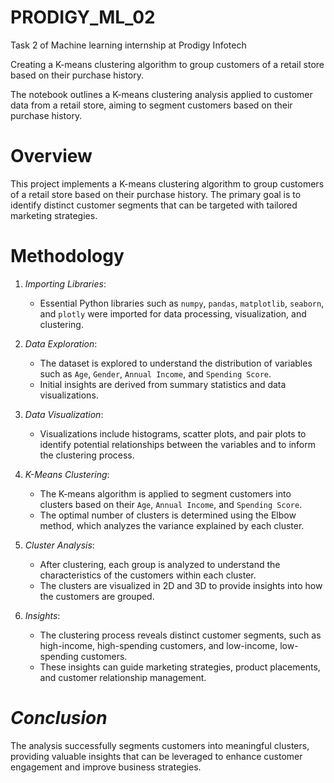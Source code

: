 # PRODIGY_ML_02
Task 2 of Machine learning internship at Prodigy Infotech 

Creating a K-means clustering algorithm to group customers of a retail store based on their purchase history.

The notebook outlines a K-means clustering analysis applied to customer data from a retail store, aiming to segment customers based on their purchase history. 

# Overview
This project implements a K-means clustering algorithm to group customers of a retail store based on their purchase history. The primary goal is to identify distinct customer segments that can be targeted with tailored marketing strategies.

# Methodology

1. *Importing Libraries*:
   - Essential Python libraries such as `numpy`, `pandas`, `matplotlib`, `seaborn`, and `plotly` were imported for data processing, visualization, and clustering.

2. *Data Exploration*:
   - The dataset is explored to understand the distribution of variables such as `Age`, `Gender`, `Annual Income`, and `Spending Score`.
   - Initial insights are derived from summary statistics and data visualizations.

3. *Data Visualization*:
   - Visualizations include histograms, scatter plots, and pair plots to identify potential relationships between the variables and to inform the clustering process.

4. *K-Means Clustering*:
   - The K-means algorithm is applied to segment customers into clusters based on their `Age`, `Annual Income`, and `Spending Score`.
   - The optimal number of clusters is determined using the Elbow method, which analyzes the variance explained by each cluster.

5. *Cluster Analysis*:
   - After clustering, each group is analyzed to understand the characteristics of the customers within each cluster.
   - The clusters are visualized in 2D and 3D to provide insights into how the customers are grouped.

6. *Insights*:
   - The clustering process reveals distinct customer segments, such as high-income, high-spending customers, and low-income, low-spending customers.
   - These insights can guide marketing strategies, product placements, and customer relationship management.

# *Conclusion*
The analysis successfully segments customers into meaningful clusters, providing valuable insights that can be leveraged to enhance customer engagement and improve business strategies.
